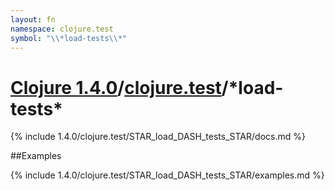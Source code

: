 ```yaml
---
layout: fn
namespace: clojure.test
symbol: "\\*load-tests\\*"
---
```


# [Clojure 1.4.0](../../)/[clojure.test](../)/\*load-tests\*

{% include 1.4.0/clojure.test/STAR_load_DASH_tests_STAR/docs.md %}

##Examples

{% include 1.4.0/clojure.test/STAR_load_DASH_tests_STAR/examples.md %}

